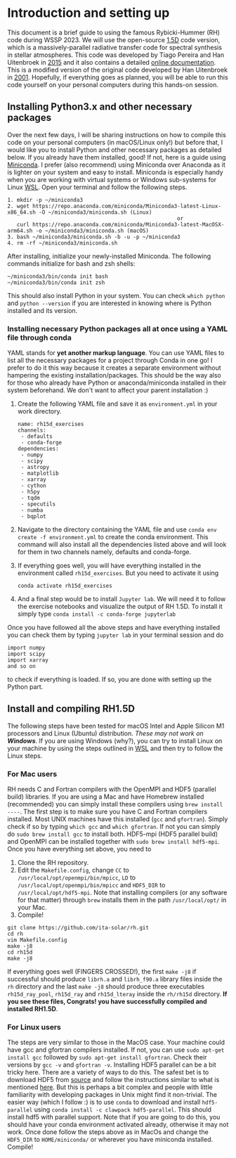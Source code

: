 # Introduction and setting up
This document is a brief guide to using the famous Rybicki-Hummer (RH) code during WSSP 2023. We will use the open-source [1.5D](https://github.com/ITA-Solar/rh) code version, which is a massively-parallel radiative transfer code for spectral synthesis in stellar atmospheres. This code was developed by Tiago Pereira and Han Uitenbroek in [2015](https://ui.adsabs.harvard.edu/abs/2015A%26A...574A...3P/abstract) and it also contains a detailed [online documentation](https://rh15d.readthedocs.io/en/latest/index.html). This is a modified version of the original code developed by Han Uitenbroek in [2001](https://ui.adsabs.harvard.edu/abs/2001ApJ...557..389U/abstract). Hopefully, if everything goes as planned, you will be able to run this code yourself on your personal computers during this hands-on session. 

## Installing Python3.x and other necessary packages
Over the next few days, I will be sharing instructions on how to compile this code on your personal computers (in macOS/Linux only!) but before that, I would like you to install Python and other necessary packages as detailed below. If you already have them installed, good! If not, here is a guide using [Miniconda](https://docs.conda.io/projects/miniconda/en/latest/). I prefer (also recommend) using Miniconda over Anaconda as it is lighter on your system and easy to install. Miniconda is especially handy when you are working with virtual systems or Windows sub-systems for Linux [WSL](https://learn.microsoft.com/en-us/windows/wsl/install). Open your terminal and follow the following steps.
```
1. mkdir -p ~/miniconda3
2. wget https://repo.anaconda.com/miniconda/Miniconda3-latest-Linux-x86_64.sh -O ~/miniconda3/miniconda.sh (Linux)
                                                      or
   curl https://repo.anaconda.com/miniconda/Miniconda3-latest-MacOSX-arm64.sh -o ~/miniconda3/miniconda.sh (macOS)
3. bash ~/miniconda3/miniconda.sh -b -u -p ~/miniconda3
4. rm -rf ~/miniconda3/miniconda.sh
```
After installing, initialize your newly-installed Miniconda. The following commands initialize for bash and zsh shells:
```
~/miniconda3/bin/conda init bash
~/miniconda3/bin/conda init zsh
```
This should also install Python in your system. You can check `which python` and `python --version` if you are interested in knowing where is Python installed and its version. 

### Installing necessary Python packages all at once using a YAML file through conda

YAML stands for **yet another markup language**. You can use YAML files to list all the necessary packages for a project through Conda in one go! I prefer to do it this way because it creates a separate environment without hampering the existing installation/packages. This should be the way also for those who already have Python or anaconda/miniconda installed in their system beforehand. We don't want to affect your parent installation :)

1. Create the following YAML file and save it as `environment.yml` in your work directory.
   
   ```
   name: rh15d_exercises
   channels:
    - defaults
    - conda-forge
   dependencies:
    - numpy
    - scipy
    - astropy
    - matplotlib
    - xarray
    - cython
    - h5py
    - tqdm
    - specutils
    - numba
    - bqplot
   ```

2. Navigate to the directory containing the YAML file and use `conda env create -f environment.yml` to create the conda environment. This command will also install all the dependencies listed above and will look for them in two channels namely, defaults and conda-forge.
3. If everything goes well, you will have everything installed in the environment called `rh15d_exercises`. But you need to activate it using
   ```
   conda activate rh15d_exercises
   ```
4. And a final step would be to install `Jupyter lab`. We will need it to follow the exercise notebooks and visualize the output of RH 1.5D. To install it simply type `conda install -c conda-forge jupyterlab`

Once you have followed all the above steps and have everything installed you can check them by typing `jupyter lab` in your terminal session and do
```
import numpy
import scipy
import xarray
and so on
```
to check if everything is loaded. If so, you are done with setting up the Python part.

## Install and compiling RH1.5D
The following steps have been tested for macOS Intel and Apple Silicon M1 processors and Linux (Ubuntu) distribution. _These may not work on **Windows**_. If you are using Windows (why?), you can try to install Linux on your machine by using the steps outlined in [WSL](https://learn.microsoft.com/en-us/windows/wsl/install) and then try to follow the Linux steps. 
### For Mac users

RH needs C and Fortran compilers with the OpenMPI and HDF5 (parallel build) libraries. If you are using a Mac and have Homebrew installed (recommended) you can simply install these compilers using `brew install ----`. The first step is to make sure you have C and Fortran compilers installed. Most UNIX machines have this installed (`gcc` and `gfortran`). Simply check if so by typing `which gcc` and `which gfortran`. If not you can simply do `sudo brew install gcc` to install both. HDF5-mpi (HDF5 parallel build) and OpenMPI can be installed together with `sudo brew install hdf5-mpi`. Once you have everything set above, you need to

1. Clone the RH repository.
2. Edit the `Makefile.config`, change `CC` to `/usr/local/opt/openmpi/bin/mpicc`, `LD` to `/usr/local/opt/openmpi/bin/mpicc` and `HDF5_DIR` to `/usr/local/opt/hdf5-mpi`. Note that installing compilers (or any software for that matter) through `brew` installs them in the path `/usr/local/opt/` in your Mac.
3. Compile!

```
git clone https://github.com/ita-solar/rh.git
cd rh
vim Makefile.config
make -j8
cd rh15d
make -j8
```

If everything goes well (FINGERS CROSSED!), the first `make -j8` if successful should produce `librh.a` and `librh_f90.a` library files inside the `rh` directory and the last `make -j8` should produce three executables `rh15d_ray_pool`, `rh15d_ray` and `rh15d_lteray` inside the `rh/rh15d` directory. **If you see these files, Congrats! you have successfully compiled and installed RH1.5D**.

### For Linux users

The steps are very similar to those in the MacOS case. Your machine could have gcc and gfortran compilers installed. If not, you can use `sudo apt-get install gcc` followed by `sudo apt-get install gfortran`. Check their versions by `gcc -v` and `gfortran -v`. Installing HDF5 parallel can be a bit tricky here. There are a variety of ways to do this. The safest bet is to download HDF5 from [source](https://www.hdfgroup.org/downloads/hdf5/source-code/) and follow the instructions similar to what is mentioned [here](https://forum.hdfgroup.org/t/installing-hdf5-ready-version-of-open-mpi/4998). But this is perhaps a bit complex and people with little familiarity with developing packages in Unix might find it non-trivial. The easier way (which I follow :) is to use `conda` to download and install `hdf5-parallel` using `conda install -c clawpack hdf5-parallel`. This should install hdf5 with parallel support. Note that if you are going to do this, you should have your conda environment activated already, otherwise it may not work. Once done follow the steps above as in MacOs and change the `HDF5_DIR` to `HOME/miniconda/` or wherever you have miniconda installed. Compile!  
